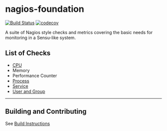 # nagios-foundation

[![Build Status](https://travis-ci.org/ncr-devops-platform/nagios-foundation.svg?branch=master)](https://travis-ci.org/ncr-devops-platform/nagios-foundation)
[![codecov](https://codecov.io/gh/ncr-devops-platform/nagios-foundation/branch/master/graph/badge.svg)](https://codecov.io/gh/ncr-devops-platform/nagios-foundation)

A suite of Nagios style checks and metrics covering the basic needs for monitoring in a Sensu-like system.

## List of Checks
* [CPU](https://github.com/ncr-devops-platform/nagios-foundation/blob/master/cmd/check_cpu/README.md)
* Memory
* Performance Counter
* [Process](https://github.com/ncr-devops-platform/nagios-foundation/blob/master/cmd/check_process/README.md)
* [Service](https://github.com/ncr-devops-platform/nagios-foundation/blob/master/cmd/check_service/README.md)
* [User and Group](https://github.com/ncr-devops-platform/nagios-foundation/blob/master/cmd/check_user_group/README.md)
---
## Building and Contributing
See [Build Instructions](https://github.com/ncr-devops-platform/nagios-foundation/blob/master/BUILDING.md)
